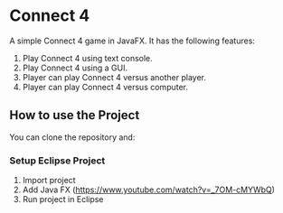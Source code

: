 # Connect 4

A simple Connect 4 game in JavaFX. It has the following features:

1. Play Connect 4 using text console.
2. Play Connect 4 using a GUI.
3. Player can play Connect 4 versus another player.
4. Player can play Connect 4 versus computer.

## How to use the Project

You can clone the repository and:

### Setup Eclipse Project

1. Import project
2. Add Java FX (https://www.youtube.com/watch?v=_7OM-cMYWbQ)
3. Run project in Eclipse
